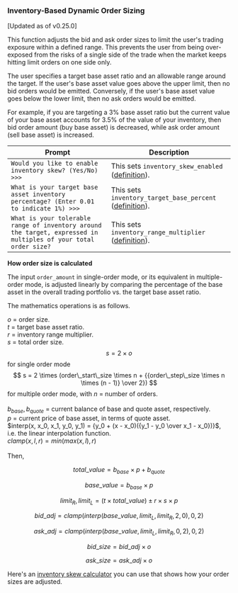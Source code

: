 
### Inventory-Based Dynamic Order Sizing

[Updated as of v0.25.0]

This function adjusts the bid and ask order sizes to limit the user's trading exposure within a defined range. This prevents the user from being over-exposed from the risks of a single side of the trade when the market keeps hitting limit orders on one side only.

The user specifies a target base asset ratio and an allowable range around the target. If the user's base asset value goes above the upper limit, then no bid orders would be emitted. Conversely, if the user's base asset value goes below the lower limit, then no ask orders would be emitted.

For example, if you are targeting a 3% base asset ratio but the current value of your base asset accounts for 3.5% of the value of your inventory, then bid order amount (buy base asset) is decreased, while ask order amount (sell base asset) is increased.

| Prompt | Description |
|-----|-----|
| `Would you like to enable inventory skew? (Yes/No) >>>` | This sets `inventory_skew_enabled` ([definition](#configuration-parameters)). |
| `What is your target base asset inventory percentage? (Enter 0.01 to indicate 1%) >>>` | This sets `inventory_target_base_percent` ([definition](#configuration-parameters)). |
| `What is your tolerable range of inventory around the target, expressed in multiples of your total order size?` | This sets `inventory_range_multiplier` ([definition](#configuration-parameters)). |

**How order size is calculated**

The input `order_amount` in single-order mode, or its equivalent in multiple-order mode, is adjusted linearly by comparing the percentage of the base asset in the overall trading portfolio vs. the target base asset ratio.

The mathematics operations is as follows.

$o$ = order size.<br/>
$t$ = target base asset ratio.<br />
$r$ = inventory range multiplier.<br />
$s$ = total order size.<br />
$$ s = 2 \times o$$ for single order mode
$$ s = 2 \times (order\_start\_size \times n + {{order\_step\_size \times n \times (n - 1)} \over 2}) $$ for multiple order mode, with $n$ = number of orders.<br/><br/>
$b_{base}, b_{quote}$ = current balance of base and quote asset, respectively.<br />
$p$ = current price of base asset, in terms of quote asset. <br/>
$interp(x, x_0, x_1, y_0, y_1) = {y_0 + (x - x_0)({y_1 - y_0 \over x_1 - x_0})}$, i.e. the linear interpolation function.<br/>
$clamp(x, l, r) = min(max(x, l), r)$<br/><br/>
Then,<br/>

$$total\_value=b_{base} \times p + b_{quote}$$

$$base\_value=b_{base} \times p $$

$$limit_{R}, limit_{L} = (t \times total\_value) \pm r \times s \times p $$

$$bid\_adj=clamp(interp(base\_value, limit_{L}, limit_{R}, 2, 0), 0, 2)$$

$$ask\_adj=clamp(interp(base\_value, limit_{L}, limit_{R}, 0, 2), 0, 2)$$

$$bid\_size=bid\_adj \times o$$

$$ask\_size=ask\_adj \times o$$

Here's an [inventory skew calculator](https://docs.google.com/spreadsheets/d/175AESICWSNKvU1z9Qmk_GJ2GwEn4kHdieD2wdOcQb8E/edit?usp=sharing) you can use that shows how your order sizes are adjusted.

